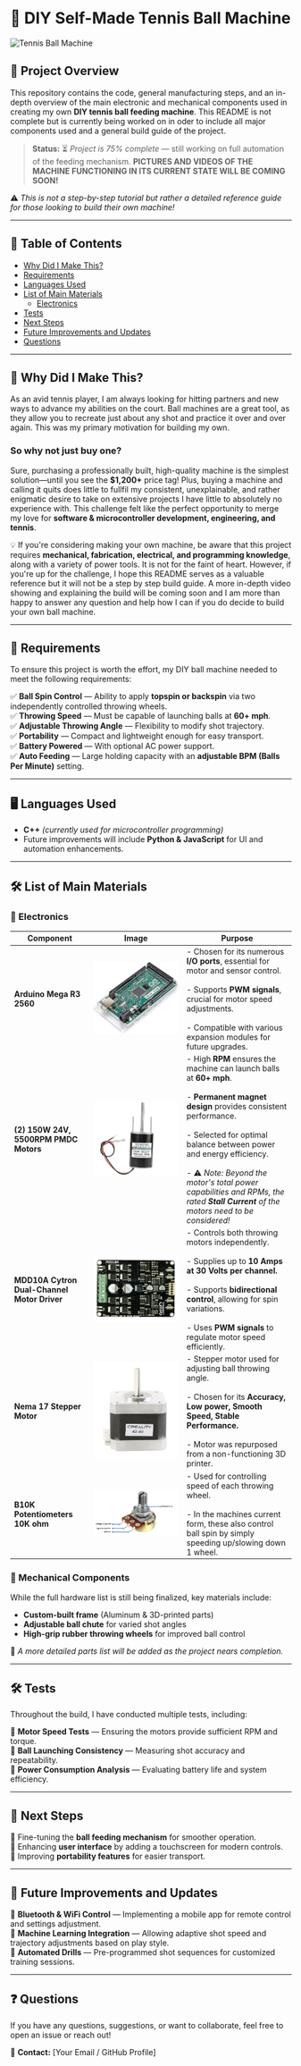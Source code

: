 # 🎾 DIY Self-Made Tennis Ball Machine

![Tennis Ball Machine](images/tennis-ball-machine.gif)

## 🚀 Project Overview

This repository contains the code, general manufacturing steps, and an in-depth overview of the main electronic and mechanical components used in creating my own **DIY tennis ball feeding machine**. This README is not complete but is currently being worked on in oder to include all major components used and a general build guide of the project.  

> **Status:** ⏳ *Project is 75% complete* — still working on full automation of the feeding mechanism. **PICTURES AND VIDEOS OF THE MACHINE FUNCTIONING IN ITS CURRENT STATE WILL BE COMING SOON!**

⚠️ *This is not a step-by-step tutorial but rather a detailed reference guide for those looking to build their own machine!*

---

## 📖 Table of Contents

- [Why Did I Make This?](#-why-did-i-make-this)
- [Requirements](#-requirements)
- [Languages Used](#-languages-used)
- [List of Main Materials](#-list-of-main-materials)
  - [Electronics](#-electronics)
- [Tests](#-tests)
- [Next Steps](#-next-steps)
- [Future Improvements and Updates](#-future-improvements-and-updates)
- [Questions](#-questions)

---

## 🎯 Why Did I Make This?

As an avid tennis player, I am always looking for hitting partners and new ways to advance my abilities on the court. Ball machines are a great tool, as they allow you to recreate just about any shot and practice it over and over again. This was my primary motivation for building my own.

### So why not just buy one?

Sure, purchasing a professionally built, high-quality machine is the simplest solution—until you see the **$1,200+** price tag! Plus, buying a machine and calling it quits does little to fullfil my consistent, unexplainable, and rather enigmatic desire to take on extensive projects I have little to absolutely no experience with. This challenge felt like the perfect opportunity to merge my love for **software & microcontroller development, engineering, and tennis**.

💡 If you're considering making your own machine, be aware that this project requires **mechanical, fabrication, electrical, and programming knowledge**, along with a variety of power tools. It is not for the faint of heart. However, if you're up for the challenge, I hope this README serves as a valuable reference but it will not be a step by step build guide. A more in-depth video showing and explaining the build will be coming soon and I am more than happy to answer any question and help how I can if you do decide to build your own ball machine. 

---

## 🔧 Requirements

To ensure this project is worth the effort, my DIY ball machine needed to meet the following requirements:

✅ **Ball Spin Control** — Ability to apply **topspin or backspin** via two independently controlled throwing wheels.  
✅ **Throwing Speed** — Must be capable of launching balls at **60+ mph**.  
✅ **Adjustable Throwing Angle** — Flexibility to modify shot trajectory.  
✅ **Portability** — Compact and lightweight enough for easy transport.  
✅ **Battery Powered** — With optional AC power support.  
✅ **Auto Feeding** — Large holding capacity with an **adjustable BPM (Balls Per Minute)** setting.  

---

## 🖥️ Languages Used

- **C++** *(currently used for microcontroller programming)*
- Future improvements will include **Python & JavaScript** for UI and automation enhancements.

---

## 🛠️ List of Main Materials

### 🔌 Electronics

| Component | Image | Purpose |
|-----------|-------|---------|
| **Arduino Mega R3 2560** | ![Arduino Mega](images/arduino-mega-r3.jpg) | - Chosen for its numerous **I/O ports**, essential for motor and sensor control. <br><br> - Supports **PWM signals**, crucial for motor speed adjustments. <br><br> - Compatible with various expansion modules for future upgrades. |
| **(2) 150W 24V, 5500RPM PMDC Motors** | ![Motors](images/ball-machine-motors.png) | - High **RPM** ensures the machine can launch balls at **60+ mph**. <br><br> - **Permanent magnet design** provides consistent performance. <br><br> - Selected for optimal balance between power and energy efficiency. <br><br> - ⚠️ *Note: Beyond the motor's total power capabilities and RPMs, the rated **Stall Current** of the motors need to be considered!* |
| **MDD10A Cytron Dual-Channel Motor Driver** | ![Motor Driver](images/mdd10a-motor-driver.png) | - Controls both throwing motors independently. <br><br> - Supplies up to **10 Amps at 30 Volts per channel.** <br><br>- Supports **bidirectional control**, allowing for spin variations. <br><br> - Uses **PWM signals** to regulate motor speed efficiently. |
| **Nema 17 Stepper Motor** | ![Nema 17 Stepper](images/nema17-stepper.png) | - Stepper motor used for adjusting ball throwing angle. <br><br> - Chosen for its **Accuracy, Low power, Smooth Speed, Stable Performance.** <br><br> - Motor was repurposed from a non-functioning 3D printer. | 
| **B10K Potentiometers 10K ohm** | ![B10K Pot](images/b10k-potentiometerr-10k-ohm.webp) | - Used for controlling speed of each throwing wheel. <br><br> - In the machines current form, these also control ball spin by simply speeding up/slowing down 1 wheel. 



### 🔩 Mechanical Components

While the full hardware list is still being finalized, key materials include:

- **Custom-built frame** (Aluminum & 3D-printed parts)
- **Adjustable ball chute** for varied shot angles
- **High-grip rubber throwing wheels** for improved ball control

🔹 *A more detailed parts list will be added as the project nears completion.*

---

## 🛠️ Tests

Throughout the build, I have conducted multiple tests, including:

🔹 **Motor Speed Tests** — Ensuring the motors provide sufficient RPM and torque.  
🔹 **Ball Launching Consistency** — Measuring shot accuracy and repeatability.  
🔹 **Power Consumption Analysis** — Evaluating battery life and system efficiency.  

---

## 🚀 Next Steps

🔹 Fine-tuning the **ball feeding mechanism** for smoother operation.  
🔹 Enhancing **user interface** by adding a touchscreen for modern controls.  
🔹 Improving **portability features** for easier transport.  

---

## 🔮 Future Improvements and Updates

🚀 **Bluetooth & WiFi Control** — Implementing a mobile app for remote control and settings adjustment.  
🚀 **Machine Learning Integration** — Allowing adaptive shot speed and trajectory adjustments based on play style.  
🚀 **Automated Drills** — Pre-programmed shot sequences for customized training sessions.  

---

## ❓ Questions

If you have any questions, suggestions, or want to collaborate, feel free to open an issue or reach out!

📩 **Contact:** [Your Email / GitHub Profile]

